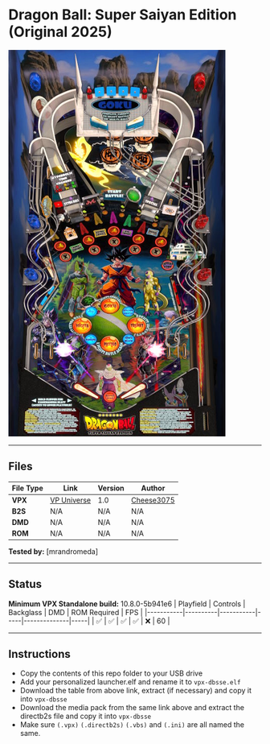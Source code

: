 # Dragon Ball: Super Saiyan Edition (Original 2025)

![Table Preview](../../images/vpx-dbsse-preview.jpg)

---

## Files
| File Type | Link | Version | Author | 
|-----------|--------|----------|--------------|
| **VPX** | [VP Universe](https://vpuniverse.com/files/file/24788-dragonball-super-saiyan-edition-v10/) | 1.0 | [Cheese3075](https://vpuniverse.com/profile/73114-cheese3075/) |
| **B2S** | N/A | N/A | N/A |
| **DMD** | N/A | N/A | N/A |
| **ROM** | N/A | N/A | N/A |

**Tested by:** [mrandromeda]

---

## Status 
**Minimum VPX Standalone build:** 10.8.0-5b941e6
| Playfield | Controls | Backglass | DMD | ROM Required | FPS | 
|-----------|----------|-----------|-----|--------------|-----|
| :white_check_mark: | :white_check_mark: | :white_check_mark: | :white_check_mark: | :x: | 60 |

---

## Instructions
- Copy the contents of this repo folder to your USB drive
- Add your personalized launcher.elf and rename it to `vpx-dbsse.elf`
- Download the table from above link, extract (if necessary) and copy it into `vpx-dbsse`
- Download the media pack from the same link above and extract the directb2s file and copy it into `vpx-dbsse`
- Make sure `(.vpx)` `(.directb2s)` `(.vbs)` and `(.ini)` are all named the same.
